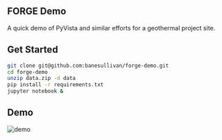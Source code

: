 ## FORGE Demo

A quick demo of PyVista and similar efforts for a geothermal project site.

## Get Started


```bash
git clone git@github.com:banesullivan/forge-demo.git
cd forge-demo
unzip data.zip -d data
pip install -r requirements.txt
jupyter notebook &
```

## Demo

![demo](./assets/demo.gif)
